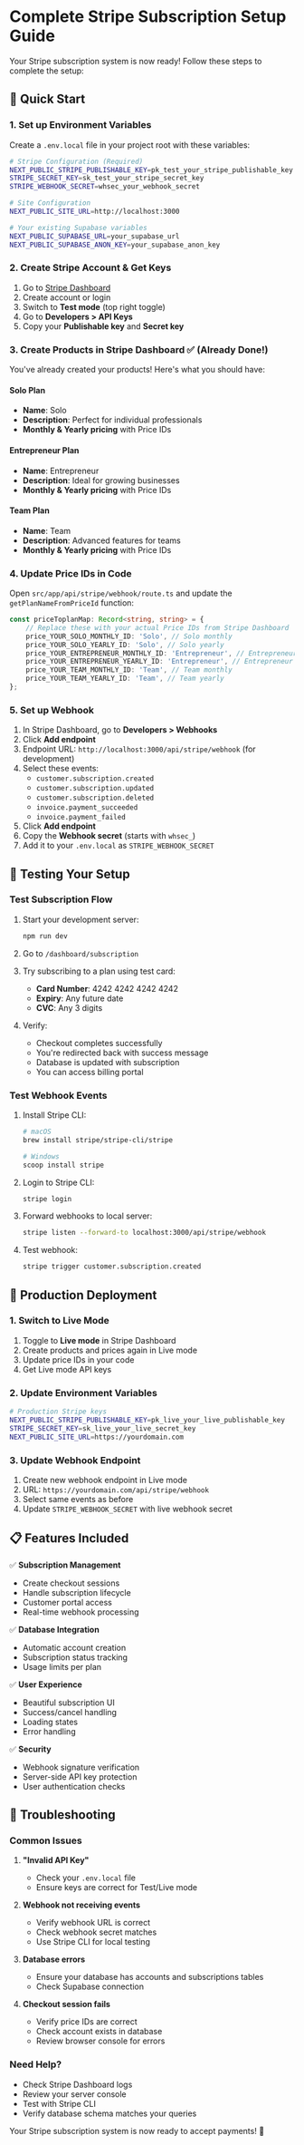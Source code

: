 # Complete Stripe Subscription Setup Guide

Your Stripe subscription system is now ready! Follow these steps to complete the setup:

## 🚀 Quick Start

### 1. Set up Environment Variables

Create a `.env.local` file in your project root with these variables:

```bash
# Stripe Configuration (Required)
NEXT_PUBLIC_STRIPE_PUBLISHABLE_KEY=pk_test_your_stripe_publishable_key
STRIPE_SECRET_KEY=sk_test_your_stripe_secret_key
STRIPE_WEBHOOK_SECRET=whsec_your_webhook_secret

# Site Configuration
NEXT_PUBLIC_SITE_URL=http://localhost:3000

# Your existing Supabase variables
NEXT_PUBLIC_SUPABASE_URL=your_supabase_url
NEXT_PUBLIC_SUPABASE_ANON_KEY=your_supabase_anon_key
```

### 2. Create Stripe Account & Get Keys

1. Go to [Stripe Dashboard](https://dashboard.stripe.com)
2. Create account or login
3. Switch to **Test mode** (top right toggle)
4. Go to **Developers > API Keys**
5. Copy your **Publishable key** and **Secret key**

### 3. Create Products in Stripe Dashboard ✅ (Already Done!)

You've already created your products! Here's what you should have:

#### Solo Plan

-   **Name**: Solo
-   **Description**: Perfect for individual professionals
-   **Monthly & Yearly pricing** with Price IDs

#### Entrepreneur Plan

-   **Name**: Entrepreneur
-   **Description**: Ideal for growing businesses
-   **Monthly & Yearly pricing** with Price IDs

#### Team Plan

-   **Name**: Team
-   **Description**: Advanced features for teams
-   **Monthly & Yearly pricing** with Price IDs

### 4. Update Price IDs in Code

Open `src/app/api/stripe/webhook/route.ts` and update the `getPlanNameFromPriceId` function:

```typescript
const priceToplanMap: Record<string, string> = {
    // Replace these with your actual Price IDs from Stripe Dashboard
    price_YOUR_SOLO_MONTHLY_ID: 'Solo', // Solo monthly
    price_YOUR_SOLO_YEARLY_ID: 'Solo', // Solo yearly
    price_YOUR_ENTREPRENEUR_MONTHLY_ID: 'Entrepreneur', // Entrepreneur monthly
    price_YOUR_ENTREPRENEUR_YEARLY_ID: 'Entrepreneur', // Entrepreneur yearly
    price_YOUR_TEAM_MONTHLY_ID: 'Team', // Team monthly
    price_YOUR_TEAM_YEARLY_ID: 'Team', // Team yearly
};
```

### 5. Set up Webhook

1. In Stripe Dashboard, go to **Developers > Webhooks**
2. Click **Add endpoint**
3. Endpoint URL: `http://localhost:3000/api/stripe/webhook` (for development)
4. Select these events:
    - `customer.subscription.created`
    - `customer.subscription.updated`
    - `customer.subscription.deleted`
    - `invoice.payment_succeeded`
    - `invoice.payment_failed`
5. Click **Add endpoint**
6. Copy the **Webhook secret** (starts with `whsec_`)
7. Add it to your `.env.local` as `STRIPE_WEBHOOK_SECRET`

## 🧪 Testing Your Setup

### Test Subscription Flow

1. Start your development server:

    ```bash
    npm run dev
    ```

2. Go to `/dashboard/subscription`

3. Try subscribing to a plan using test card:

    - **Card Number**: 4242 4242 4242 4242
    - **Expiry**: Any future date
    - **CVC**: Any 3 digits

4. Verify:
    - Checkout completes successfully
    - You're redirected back with success message
    - Database is updated with subscription
    - You can access billing portal

### Test Webhook Events

1. Install Stripe CLI:

    ```bash
    # macOS
    brew install stripe/stripe-cli/stripe

    # Windows
    scoop install stripe
    ```

2. Login to Stripe CLI:

    ```bash
    stripe login
    ```

3. Forward webhooks to local server:

    ```bash
    stripe listen --forward-to localhost:3000/api/stripe/webhook
    ```

4. Test webhook:
    ```bash
    stripe trigger customer.subscription.created
    ```

## 🚀 Production Deployment

### 1. Switch to Live Mode

1. Toggle to **Live mode** in Stripe Dashboard
2. Create products and prices again in Live mode
3. Update price IDs in your code
4. Get Live mode API keys

### 2. Update Environment Variables

```bash
# Production Stripe keys
NEXT_PUBLIC_STRIPE_PUBLISHABLE_KEY=pk_live_your_live_publishable_key
STRIPE_SECRET_KEY=sk_live_your_live_secret_key
NEXT_PUBLIC_SITE_URL=https://yourdomain.com
```

### 3. Update Webhook Endpoint

1. Create new webhook endpoint in Live mode
2. URL: `https://yourdomain.com/api/stripe/webhook`
3. Select same events as before
4. Update `STRIPE_WEBHOOK_SECRET` with live webhook secret

## 📋 Features Included

✅ **Subscription Management**

-   Create checkout sessions
-   Handle subscription lifecycle
-   Customer portal access
-   Real-time webhook processing

✅ **Database Integration**

-   Automatic account creation
-   Subscription status tracking
-   Usage limits per plan

✅ **User Experience**

-   Beautiful subscription UI
-   Success/cancel handling
-   Loading states
-   Error handling

✅ **Security**

-   Webhook signature verification
-   Server-side API key protection
-   User authentication checks

## 🔧 Troubleshooting

### Common Issues

1. **"Invalid API Key"**

    - Check your `.env.local` file
    - Ensure keys are correct for Test/Live mode

2. **Webhook not receiving events**

    - Verify webhook URL is correct
    - Check webhook secret matches
    - Use Stripe CLI for local testing

3. **Database errors**

    - Ensure your database has accounts and subscriptions tables
    - Check Supabase connection

4. **Checkout session fails**
    - Verify price IDs are correct
    - Check account exists in database
    - Review browser console for errors

### Need Help?

-   Check Stripe Dashboard logs
-   Review your server console
-   Test with Stripe CLI
-   Verify database schema matches your queries

Your Stripe subscription system is now ready to accept payments! 🎉
